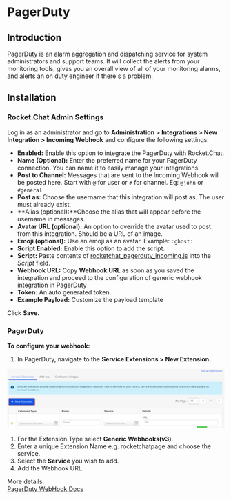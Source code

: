 # PagerDuty

## Introduction

[PagerDuty](https://pagerduty.com) is an alarm aggregation and dispatching service for system administrators and support teams. It will collect the alerts from your monitoring tools, gives you an overall view of all of your monitoring alarms, and alerts an on duty engineer if there's a problem.

## Installation

### **Rocket.Chat Admin Settings**

Log in as an administrator and go to **Administration > Integrations > New Integration > Incoming Webhook** and configure the following settings:

* **Enabled:** Enable this option to integrate the PagerDuty with Rocket.Chat.
* **Name (Optional):** Enter the preferred name for your PagerDuty connection. You can name it to easily manage your integrations.&#x20;
* **Post to Channel:** Messages that are sent to the Incoming Webhook will be posted here. Start with `@` for user or `#` for channel. Eg: `@john` or `#general`
* **Post as:** Choose the username that this integration will post as. The user must already exist.
* **Alias (optional):**Choose the alias that will appear before the username in messages.
* **Avatar URL (optional):** An option to override the avatar used to post from this integration. Should be a URL of an image.
* **Emoji (optional):** Use an emoji as an avatar. Example: `:ghost:`
* **Script Enabled:** Enable this option to add the script.&#x20;
* **Script:** Paste contents of [rocketchat\_pagerduty\_incoming.js](https://github.com/kajisaap/rocketchat-pagerduty/blob/master/rocketchat\_pagerduty\_incoming.js) into the _Script_ field.
* **Webhook URL:** Copy **Webhook URL** as soon as you saved the integration and proceed to the configuration of generic webhook integration in PagerDuty
* **Token:**  An auto generated token.
* **Example Payload:**  Customize the payload template

Click **Save.**

### PagerDuty

**To configure your webhook:**

1. In PagerDuty, navigate to the **Service Extensions > New Extension.**

![New Extension](../../../../.gitbook/assets/pagerdutyConfiguration.png)

1. For the Extension Type select **Generic Webhooks(v3)**.
2. Enter a unique Extension Name e.g. rocketchatpage and choose the service.
3. Select the **Service** you wish to add.
4. Add the Webhook URL.&#x20;

More details:\
[PagerDuty WebHook Docs](https://support.pagerduty.com/hc/en-us/articles/202830320-Webhooks)
